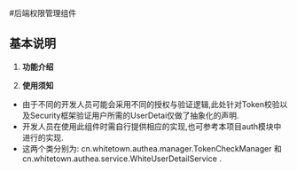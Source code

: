 #后端权限管理组件
## 基本说明
1. **功能介绍**

2.  **使用须知**

- 由于不同的开发人员可能会采用不同的授权与验证逻辑,此处针对Token校验以及Security框架验证用户所需的UserDetai仅做了抽象化的声明.
- 开发人员在使用此组件时需自行提供相应的实现,也可参考本项目auth模块中进行的实现.
- 这两个类分别为: cn.whitetown.authea.manager.TokenCheckManager 和 cn.whitetown.authea.service.WhiteUserDetailService .
